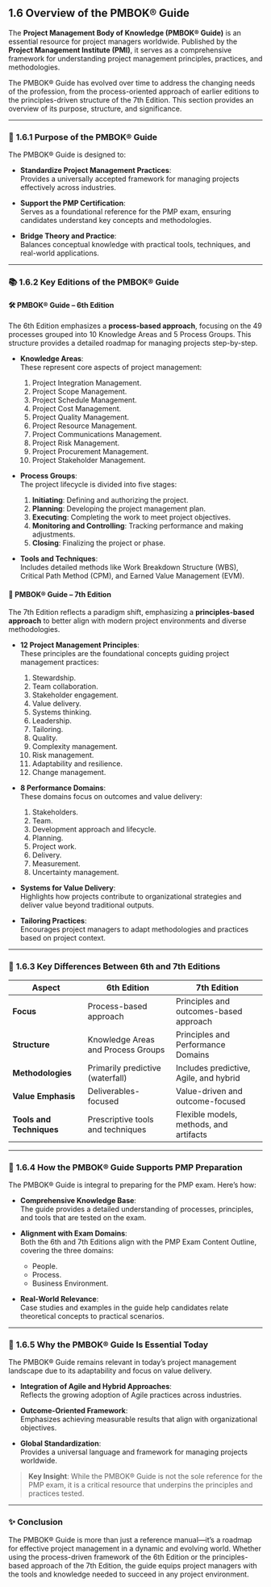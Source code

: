 ## 1.6 Overview of the PMBOK® Guide

The **Project Management Body of Knowledge (PMBOK® Guide)** is an essential resource for project managers worldwide. Published by the **Project Management Institute (PMI)**, it serves as a comprehensive framework for understanding project management principles, practices, and methodologies.

The PMBOK® Guide has evolved over time to address the changing needs of the profession, from the process-oriented approach of earlier editions to the principles-driven structure of the 7th Edition. This section provides an overview of its purpose, structure, and significance.

---

### 📖 **1.6.1 Purpose of the PMBOK® Guide**
The PMBOK® Guide is designed to:
- **Standardize Project Management Practices**:  
  Provides a universally accepted framework for managing projects effectively across industries.

- **Support the PMP Certification**:  
  Serves as a foundational reference for the PMP exam, ensuring candidates understand key concepts and methodologies.

- **Bridge Theory and Practice**:  
  Balances conceptual knowledge with practical tools, techniques, and real-world applications.

---

### 📚 **1.6.2 Key Editions of the PMBOK® Guide**

#### 🛠 **PMBOK® Guide – 6th Edition**
The 6th Edition emphasizes a **process-based approach**, focusing on the 49 processes grouped into 10 Knowledge Areas and 5 Process Groups. This structure provides a detailed roadmap for managing projects step-by-step.

- **Knowledge Areas**:  
  These represent core aspects of project management:
  1. Project Integration Management.
  2. Project Scope Management.
  3. Project Schedule Management.
  4. Project Cost Management.
  5. Project Quality Management.
  6. Project Resource Management.
  7. Project Communications Management.
  8. Project Risk Management.
  9. Project Procurement Management.
  10. Project Stakeholder Management.

- **Process Groups**:  
  The project lifecycle is divided into five stages:
  1. **Initiating**: Defining and authorizing the project.  
  2. **Planning**: Developing the project management plan.  
  3. **Executing**: Completing the work to meet project objectives.  
  4. **Monitoring and Controlling**: Tracking performance and making adjustments.  
  5. **Closing**: Finalizing the project or phase.

- **Tools and Techniques**:  
  Includes detailed methods like Work Breakdown Structure (WBS), Critical Path Method (CPM), and Earned Value Management (EVM).

#### 🌟 **PMBOK® Guide – 7th Edition**
The 7th Edition reflects a paradigm shift, emphasizing a **principles-based approach** to better align with modern project environments and diverse methodologies.

- **12 Project Management Principles**:  
  These principles are the foundational concepts guiding project management practices:
  1. Stewardship.  
  2. Team collaboration.  
  3. Stakeholder engagement.  
  4. Value delivery.  
  5. Systems thinking.  
  6. Leadership.  
  7. Tailoring.  
  8. Quality.  
  9. Complexity management.  
  10. Risk management.  
  11. Adaptability and resilience.  
  12. Change management.

- **8 Performance Domains**:  
  These domains focus on outcomes and value delivery:
  1. Stakeholders.  
  2. Team.  
  3. Development approach and lifecycle.  
  4. Planning.  
  5. Project work.  
  6. Delivery.  
  7. Measurement.  
  8. Uncertainty management.

- **Systems for Value Delivery**:  
  Highlights how projects contribute to organizational strategies and deliver value beyond traditional outputs.

- **Tailoring Practices**:  
  Encourages project managers to adapt methodologies and practices based on project context.

---

### 🧠 **1.6.3 Key Differences Between 6th and 7th Editions**
| **Aspect**               | **6th Edition**                          | **7th Edition**                          |
|--------------------------|------------------------------------------|------------------------------------------|
| **Focus**               | Process-based approach                  | Principles and outcomes-based approach   |
| **Structure**           | Knowledge Areas and Process Groups      | Principles and Performance Domains       |
| **Methodologies**       | Primarily predictive (waterfall)         | Includes predictive, Agile, and hybrid   |
| **Value Emphasis**      | Deliverables-focused                    | Value-driven and outcome-focused         |
| **Tools and Techniques**| Prescriptive tools and techniques       | Flexible models, methods, and artifacts |

---

### 🔑 **1.6.4 How the PMBOK® Guide Supports PMP Preparation**
The PMBOK® Guide is integral to preparing for the PMP exam. Here’s how:

- **Comprehensive Knowledge Base**:  
  The guide provides a detailed understanding of processes, principles, and tools that are tested on the exam.

- **Alignment with Exam Domains**:  
  Both the 6th and 7th Editions align with the PMP Exam Content Outline, covering the three domains:  
  - People.  
  - Process.  
  - Business Environment.

- **Real-World Relevance**:  
  Case studies and examples in the guide help candidates relate theoretical concepts to practical scenarios.

---

### 🚀 **1.6.5 Why the PMBOK® Guide Is Essential Today**
The PMBOK® Guide remains relevant in today’s project management landscape due to its adaptability and focus on value delivery.

- **Integration of Agile and Hybrid Approaches**:  
  Reflects the growing adoption of Agile practices across industries.

- **Outcome-Oriented Framework**:  
  Emphasizes achieving measurable results that align with organizational objectives.

- **Global Standardization**:  
  Provides a universal language and framework for managing projects worldwide.

> **Key Insight**: While the PMBOK® Guide is not the sole reference for the PMP exam, it is a critical resource that underpins the principles and practices tested.

---

### ✨ **Conclusion**
The PMBOK® Guide is more than just a reference manual—it’s a roadmap for effective project management in a dynamic and evolving world. Whether using the process-driven framework of the 6th Edition or the principles-based approach of the 7th Edition, the guide equips project managers with the tools and knowledge needed to succeed in any project environment.
